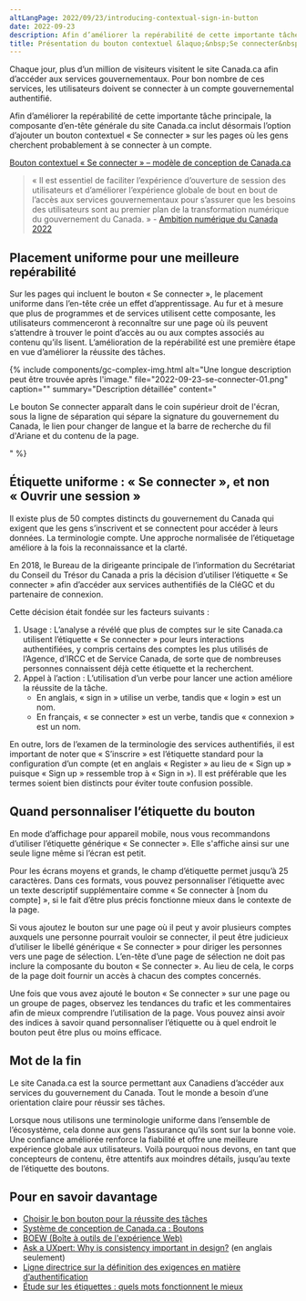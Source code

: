 ```yaml
---
altLangPage: 2022/09/23/introducing-contextual-sign-in-button
date: 2022-09-23
description: Afin d’améliorer la repérabilité de cette importante tâche principale, la composante d’en-tête générale du site Canada.ca inclut désormais l’option d’ajouter un bouton contextuel &laquo;&nbsp;Se connecter&nbsp;&raquo; sur les pages où les gens cherchent probablement à se connecter à un compte.
title: Présentation du bouton contextuel &laquo;&nbsp;Se connecter&nbsp;&raquo;
---
```

Chaque jour, plus d’un million de visiteurs visitent le site Canada.ca afin d’accéder aux services gouvernementaux. Pour bon nombre de ces services, les utilisateurs doivent se connecter à un compte gouvernemental authentifié.

Afin d’améliorer la repérabilité de cette importante tâche principale, la composante d’en-tête générale du site Canada.ca inclut désormais l’option d’ajouter un bouton contextuel &laquo;&nbsp;Se connecter&nbsp;&raquo; sur les pages où les gens cherchent probablement à se connecter à un compte.

[Bouton contextuel &laquo;&nbsp;Se connecter&nbsp;&raquo; – modèle de conception de Canada.ca](https://conception.canada.ca/configurations-conception-communes/connexion-contextuel.html)

> &laquo;&nbsp;Il est essentiel de faciliter l’expérience d’ouverture de session des utilisateurs et d’améliorer l’expérience globale de bout en bout de l’accès aux services gouvernementaux pour s’assurer que les besoins des utilisateurs sont au premier plan de la transformation numérique du gouvernement du Canada.&nbsp;&raquo; - [Ambition numérique du Canada 2022](https://www.canada.ca/fr/gouvernement/systeme/gouvernement-numerique/plans-strategiques-operations-numeriques-gouvernement-canada/ambition-numerique-canada.html)

## Placement uniforme pour une meilleure repérabilité

Sur les pages qui incluent le bouton &laquo;&nbsp;Se connecter&nbsp;&raquo;, le placement uniforme dans l’en-tête crée un effet d’apprentissage. Au fur et à mesure que plus de programmes et de services utilisent cette composante, les utilisateurs commenceront à reconnaître sur une page où ils peuvent s’attendre à trouver le point d’accès au ou aux comptes associés au contenu qu’ils lisent. L’amélioration de la repérabilité est une première étape en vue d’améliorer la réussite des tâches.

{% include components/gc-complex-img.html
   alt="Une longue description peut être trouvée après l'image."
   file="2022-09-23-se-connecter-01.png"
   caption=""
   summary="Description détaillée"
   content="<p>Le bouton Se connecter apparaît dans le coin supérieur droit de l'écran, sous la ligne de séparation qui sépare la signature du gouvernement du Canada, le lien pour changer de langue et la barre de recherche du fil d'Ariane et du contenu de la page.</p>"
%}

## Étiquette uniforme&nbsp;: &laquo;&nbsp;Se connecter&nbsp;&raquo;, et non &laquo;&nbsp;Ouvrir une session&nbsp;&raquo;

Il existe plus de 50 comptes distincts du gouvernement du Canada qui exigent que les gens s’inscrivent et se connectent pour accéder à leurs données. La terminologie compte. Une approche normalisée de l’étiquetage améliore à la fois la reconnaissance et la clarté.

En 2018, le Bureau de la dirigeante principale de l’information du Secrétariat du Conseil du Trésor du Canada a pris la décision d’utiliser l’étiquette &laquo;&nbsp;Se connecter&nbsp;&raquo; afin d’accéder aux services authentifiés de la CléGC et du partenaire de connexion.

Cette décision était fondée sur les facteurs suivants&nbsp;:
1.  Usage&nbsp;: L’analyse a révélé que plus de comptes sur le site Canada.ca utilisent l’étiquette &laquo;&nbsp;Se connecter&nbsp;&raquo; pour leurs interactions authentifiées, y compris certains des comptes les plus utilisés de l’Agence, d’IRCC et de Service Canada, de sorte que de nombreuses personnes connaissent déjà cette étiquette et la recherchent.
2.  Appel à l’action&nbsp;: L’utilisation d’un verbe pour lancer une action améliore la réussite de la tâche.
    -  En anglais, &laquo;&nbsp;sign in&nbsp;&raquo; utilise un verbe, tandis que &laquo;&nbsp;login&nbsp;&raquo; est un nom.
    -  En français, &laquo;&nbsp;se connecter&nbsp;&raquo; est un verbe, tandis que &laquo;&nbsp;connexion&nbsp;&raquo; est un nom.

En outre, lors de l’examen de la terminologie des services authentifiés, il est important de noter que &laquo;&nbsp;S’inscrire&nbsp;&raquo; est l’étiquette standard pour la configuration d’un compte (et en anglais &laquo;&nbsp;Register&nbsp;&raquo; au lieu de &laquo;&nbsp;Sign up&nbsp;&raquo; puisque « Sign up » ressemble trop à « Sign in »). Il est préférable que les termes soient bien distincts pour éviter toute confusion possible.

## Quand personnaliser l’étiquette du bouton

En mode d’affichage pour appareil mobile, nous vous recommandons d’utiliser l’étiquette générique &laquo;&nbsp;Se connecter&nbsp;&raquo;. Elle s'affiche ainsi sur une seule ligne même si l’écran est petit.

Pour les écrans moyens et grands, le champ d’étiquette permet jusqu’à 25 caractères. Dans ces formats, vous pouvez personnaliser l’étiquette avec un texte descriptif supplémentaire comme &laquo;&nbsp;Se connecter à [nom du compte]&nbsp;&raquo;, si le fait d’être plus précis fonctionne mieux dans le contexte de la page.

Si vous ajoutez le bouton sur une page où il peut y avoir plusieurs comptes auxquels une personne pourrait vouloir se connecter, il peut être judicieux d’utiliser le libellé générique &laquo;&nbsp;Se connecter&nbsp;&raquo; pour diriger les personnes vers une page de sélection. L’en-tête d’une page de sélection ne doit pas inclure la composante du bouton &laquo;&nbsp;Se connecter&nbsp;&raquo;. Au lieu de cela, le corps de la page doit fournir un accès à chacun des comptes concernés.

Une fois que vous avez ajouté le bouton &laquo;&nbsp;Se connecter&nbsp;&raquo; sur une page ou un groupe de pages, observez les tendances du trafic et les commentaires afin de mieux comprendre l’utilisation de la page. Vous pouvez ainsi avoir des indices à savoir quand personnaliser l’étiquette ou à quel endroit le bouton peut être plus ou moins efficace.

## Mot de la fin

Le site Canada.ca est la source permettant aux Canadiens d’accéder aux services du gouvernement du Canada. Tout le monde a besoin d’une orientation claire pour réussir ses tâches.

Lorsque nous utilisons une terminologie uniforme dans l’ensemble de l’écosystème, cela donne aux gens l’assurance qu’ils sont sur la bonne voie. Une confiance améliorée renforce la fiabilité et offre une meilleure expérience globale aux utilisateurs. Voilà pourquoi nous devons, en tant que concepteurs de contenu, être attentifs aux moindres détails, jusqu’au texte de l’étiquette des boutons.

## Pour en savoir davantage
-   [Choisir le bon bouton pour la réussite des tâches](https://blogue.canada.ca/2020/12/17/choisir-des-boutons)
-   [Système de conception de Canada.ca&nbsp;: Boutons](https://conception.canada.ca/configurations-conception-communes/boutons.html)
-   [BOEW (Boîte à outils de l'expérience Web)](https://wet-boew.github.io/wet-boew-styleguide/design/buttons-fr)
-   [Ask a UXpert: Why is consistency important in design?](https://www.youtube.com/watch?v=UHUluiMe0cA) (en anglais seulement)
-   [Ligne directrice sur la définition des exigences en matière d’authentification](https://www.tbs-sct.canada.ca/pol/doc-fra.aspx?id=26262)
-   [Étude sur les étiquettes&nbsp;: quels mots fonctionnent le mieux](https://blogue.canada.ca/2020/10/02/etude-sur-les-etiquettes)
